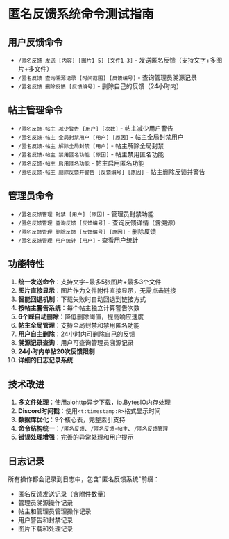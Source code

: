# 匿名反馈系统命令测试指南

## 用户反馈命令
- `/匿名反馈 发送 [内容] [图片1-5] [文件1-3]` - 发送匿名反馈（支持文字+多图片+多文件）
- `/匿名反馈 查询溯源记录 [时间范围] [反馈编号]` - 查询管理员溯源记录
- `/匿名反馈 删除反馈 [反馈编号]` - 删除自己的反馈（24小时内）

## 帖主管理命令
- `/匿名反馈-帖主 减少警告 [用户] [次数]` - 帖主减少用户警告
- `/匿名反馈-帖主 全局封禁用户 [用户] [原因]` - 帖主全局封禁用户
- `/匿名反馈-帖主 解除全局封禁 [用户]` - 帖主解除全局封禁
- `/匿名反馈-帖主 禁用匿名功能 [原因]` - 帖主禁用匿名功能
- `/匿名反馈-帖主 启用匿名功能` - 帖主启用匿名功能
- `/匿名反馈-帖主 删除反馈并警告 [反馈编号] [原因]` - 帖主删除反馈并警告

## 管理员命令
- `/匿名反馈管理 封禁 [用户] [原因]` - 管理员封禁功能
- `/匿名反馈管理 查询反馈 [反馈编号]` - 查询反馈详情（含溯源）
- `/匿名反馈管理 删除反馈 [反馈编号] [原因]` - 删除反馈
- `/匿名反馈管理 用户统计 [用户]` - 查看用户统计

## 功能特性
1. **统一发送命令**：支持文字+最多5张图片+最多3个文件
2. **图片直接显示**：图片作为文件附件直接显示，无需点击链接
3. **智能回退机制**：下载失败时自动回退到链接方式
4. **按帖主警告系统**：每个帖主独立计算警告次数
5. **6个踩自动删除**：降低删除阈值，提高响应速度
6. **帖主全局管理**：支持全局封禁和禁用匿名功能
7. **用户自主删除**：24小时内可删除自己的反馈
8. **溯源记录查询**：用户可查询管理员溯源记录
9. **24小时内单帖20次反馈限制**
10. **详细的日志记录系统**

## 技术改进
1. **多文件处理**：使用aiohttp异步下载，io.BytesIO内存处理
2. **Discord时间戳**：使用`<t:timestamp:R>`格式显示时间
3. **数据库优化**：9个核心表，完整索引支持
4. **命令结构统一**：`/匿名反馈`、`/匿名反馈-帖主`、`/匿名反馈管理`
5. **错误处理增强**：完善的异常处理和用户提示

## 日志记录
所有操作都会记录到日志中，包含"匿名反馈系统"前缀：
- 匿名反馈发送记录（含附件数量）
- 管理员溯源操作记录
- 帖主和管理员管理操作记录
- 用户警告和封禁记录
- 图片下载和处理记录 